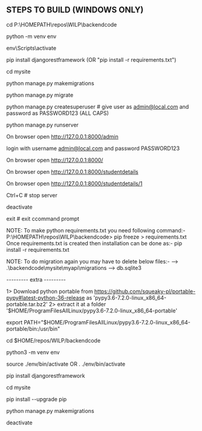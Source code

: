STEPS TO BUILD (WINDOWS ONLY)
-----------------------------

cd P:\HOMEPATH\repos\WILP\backendcode

python -m venv env

env\Scripts\activate

pip install djangorestframework (OR "pip install -r requirements.txt")

cd mysite

python manage.py makemigrations

python manage.py migrate

python manage.py createsuperuser # give user as admin@local.com and password as PASSWORD123 (ALL CAPS)

python manage.py runserver

On browser open http://127.0.0.1:8000/admin

login with username admin@local.com and password PASSWORD123

On browser open http://127.0.0.1:8000/

On browser open http://127.0.0.1:8000/studentdetails

On browser open http://127.0.0.1:8000/studentdetails/1

Ctrl+C # stop server

deactivate

exit # exit ccommand prompt




NOTE: To make python requirements.txt you need following command:-
P:\HOMEPATH\repos\WILP\backendcode> pip freeze > requirements.txt
Once requirements.txt is created then installation can be done as:-
pip install -r requirements.txt




NOTE: To do migration again you may have to delete below files:-
--> .\backendcode\mysite\myapi\migrations
--> db.sqlite3




--------- extra ---------

1> Download python portable from https://github.com/squeaky-pl/portable-pypy#latest-python-36-release as 'pypy3.6-7.2.0-linux_x86_64-portable.tar.bz2'
2> extract it at a folder '$HOME/ProgramFilesAllLinux/pypy3.6-7.2.0-linux_x86_64-portable'


export PATH="$HOME/ProgramFilesAllLinux/pypy3.6-7.2.0-linux_x86_64-portable/bin:/usr/bin"


cd $HOME/repos/WILP/backendcode

python3 -m venv env

source ./env/bin/activate
OR
. ./env/bin/activate

pip install djangorestframework

cd mysite

pip install --upgrade pip

python manage.py makemigrations

deactivate

